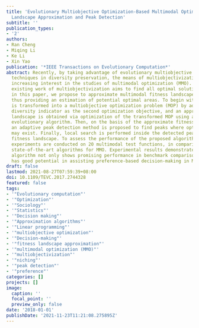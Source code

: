 ```yaml
---
title: 'Evolutionary Multiobjective Optimization-Based Multimodal Optimization: Fitness
  Landscape Approximation and Peak Detection'
subtitle: ''
publication_types:
- '2'
authors:
- Ran Cheng
- Miqing Li
- Ke Li
- Xin Yao
publication: '*IEEE Transactions on Evolutionary Computation*'
abstract: Recently, by taking advantage of evolutionary multiobjective optimization
  techniques in diversity preservation, the means of multiobjectivization has attracted
  increasing interest in the studies of multimodal optimization (MMO). While most
  existing work of multiobjectivization aims to find all optimal solutions simultaneously,
  in this paper, we propose to approximate multimodal fitness landscapes via multiobjectivization,
  thus providing an estimation of potential optimal areas. To begin with, an MMO problem
  is transformed into a multiobjective optimization problem (MOP) by adding an adaptive
  diversity indicator as the second optimization objective, and an approximate fitness
  landscape is obtained via optimization of the transformed MOP using a multiobjective
  evolutionary algorithm. Then, on the basis of the approximate fitness landscape,
  an adaptive peak detection method is proposed to find peaks where optimal solutions
  may exist. Finally, local search is performed inside the detected peaks on the approximate
  fitness landscape. To assess the performance of the proposed algorithm, extensive
  experiments are conducted on 20 multimodal test functions, in comparison with three
  state-of-the-art algorithms for MMO. Experimental results demonstrate that the proposed
  algorithm not only shows promising performance in benchmark comparisons, but also
  has good potential in assisting preference-based decision-making in MMO.
draft: false
lastmod: 2021-08-27T07:59:39+08:00
doi: 10.1109/TEVC.2017.2744328
featured: false
tags:
- '"Evolutionary computation"'
- '"Optimization"'
- '"Sociology"'
- '"Statistics"'
- '"Decision making"'
- '"Approximation algorithms"'
- '"Linear programming"'
- '"multiobjective optimization"'
- '"Decision-making"'
- '"fitness landscape approximation"'
- '"multimodal optimization (MMO)"'
- '"multiobjectivization"'
- '"niching"'
- '"peak detection"'
- '"preference"'
categories: []
projects: []
image:
  caption: ''
  focal_point: ''
  preview_only: false
date: '2018-01-01'
publishDate: '2021-11-23T11:21:08.275895Z'
---
```

